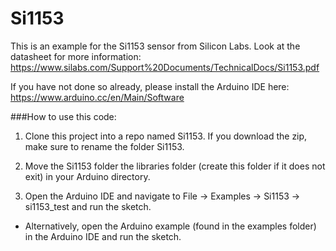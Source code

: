 # Si1153

This is an example for the Si1153 sensor from Silicon Labs. Look at the datasheet for more information: https://www.silabs.com/Support%20Documents/TechnicalDocs/Si1153.pdf

If you have not done so already, please install the Arduino IDE here: https://www.arduino.cc/en/Main/Software

###How to use this code:
  
1. Clone this project into a repo named Si1153. If you download the zip, make sure to rename the folder Si1153. 

2. Move the Si1153 folder the libraries folder (create this folder if it does not exit) in your Arduino directory.

3. Open the Arduino IDE and navigate to File -> Examples -> Si1153 -> si1153_test and run the sketch.
  
* Alternatively, open the Arduino example (found in the examples folder) in the Arduino IDE and run the sketch.
